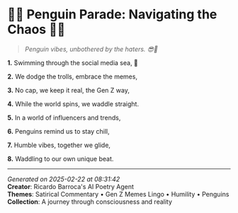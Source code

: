# 🐧🌊 Penguin Parade: Navigating the Chaos 🌊🐧

> *Penguin vibes, unbothered by the haters. 😎🐧*

**1.** Swimming through the social media sea, 🐧


**2.** We dodge the trolls, embrace the memes,


**3.** No cap, we keep it real, the Gen Z way,


**4.** While the world spins, we waddle straight.


**5.** In a world of influencers and trends,


**6.** Penguins remind us to stay chill,


**7.** Humble vibes, together we glide,


**8.** Waddling to our own unique beat.



---

*Generated on 2025-02-22 at 08:31:42*  
**Creator**: Ricardo Barroca's AI Poetry Agent  
**Themes**: Satirical Commentary • Gen Z Memes Lingo • Humility • Penguins  
**Collection**: A journey through consciousness and reality